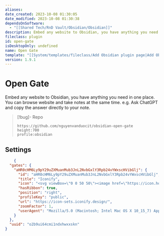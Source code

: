 ```yaml
---
aliases: 
date_created: 2023-10-08 01:30:05
date_modified: 2023-10-08 01:30:38
dependsOnSoftware:
  - "[[Shared Tech/RnD Vault/Obsidian/Obsidian]]"
description: Embed any website to Obsidian, you have anything you need in one place. You can browse website and take notes at the same time. e.g. Ask ChatGPT and copy the answer directly to your note.
fileclass: plugin
id: open-gate
isDesktopOnly: undefined
name: Open Gate
template: "[[System/templates/fileclass/Add Obsidian plugin page|Add Obsidian plugin page]]"
version: 1.9.1
---
```

# Open Gate

Embed any website to Obsidian, you have anything you need in one place. You can browse website and take notes at the same time. e.g. Ask ChatGPT and copy the answer directly to your note.

>[!bug]- Repo
>
>```gate  
>https://github.com/nguyenvanduocit/obsidian-open-gate
>height:700
>profile:obsidian
>```

## Settings

```json
	{
  "gates": {
    "aHR0cHM6Ly9pY29uZXMuanMub3JnL2NvbGxlY3Rpb24vYWxscHVibGlj": {
      "id": "aHR0cHM6Ly9pY29uZXMuanMub3JnL2NvbGxlY3Rpb24vYWxscHVibGlj",
      "title": "Iconify",
      "icon": "<svg viewBox=\"0 0 50 50\"><image href=\"https://icon.horse/icon/icon-sets.iconify.design\" height=\"50\" width=\"50\" /></svg>",
      "hasRibbon": true,
      "position": "right",
      "profileKey": "public",
      "url": "https://icon-sets.iconify.design/",
      "zoomFactor": 1,
      "userAgent": "Mozilla/5.0 (Macintosh; Intel Mac OS X 10_15_7) AppleWebKit/537.36 (KHTML, like Gecko) Chrome/113.0.0.0 Safari/537.36"
    }
  },
  "uuid": "o2b9ui64cmi1ndxhwxxskn"
}
```

